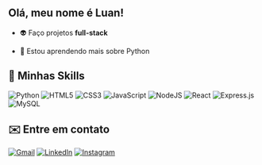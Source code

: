 <h2> Olá, meu nome é Luan!</h2>
<p align="left"> 
  
  - 👽 Faço projetos <b>full-stack</b>
  
  - 🌱 Estou aprendendo mais sobre Python
</p>

<h2>🚀 Minhas Skills </h2>

![Python](https://img.shields.io/badge/python-3670A0?style=flat&logo=python&logoColor=ffdd54)
![HTML5](https://img.shields.io/badge/HTML5-E34F26?style=flat&logo=html5&logoColor=white)
![CSS3](https://img.shields.io/badge/CSS3-1572B6?style=flat&logo=css3&logoColor=white)
![JavaScript](https://img.shields.io/badge/JavaScript-323330?style=flat&logo=javascript&logoColor=F7DF1E)
![NodeJS](https://img.shields.io/badge/Node.js-43853D?style=flat&logo=node.js&logoColor=white)
![React](https://img.shields.io/badge/React-20232A?style=flat&logo=react&logoColor=61DAFB)
![Express.js](https://img.shields.io/badge/Express.js-404D59?style=flat)
![MySQL](https://img.shields.io/badge/mysql-4479A1.svg?style=flat&logo=mysql&logoColor=white)

<h2>✉️ Entre em contato</h2>

[![Gmail](https://img.shields.io/badge/Gmail-D14836?style=flat&logo=gmail&logoColor=white)](mailto:luanreis2723@gmail.com)
[![LinkedIn](https://img.shields.io/badge/linkedin-%230077B5.svg?style=flat&logo=linkedin&logoColor=white)](https://www.linkedin.com/in/luan-de-alcantara/)
[![Instagram](https://img.shields.io/badge/Instagram-E4405F?style=flat&logo=instagram&logoColor=white)](https://www.instagram.com/ln.reiss/)
